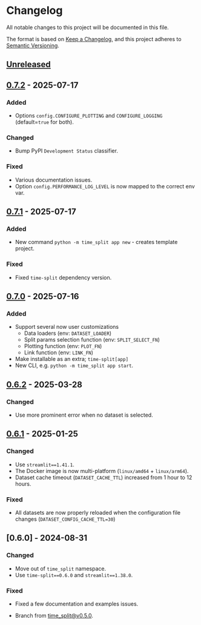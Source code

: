 # Changelog

All notable changes to this project will be documented in this file.

The format is based on [Keep a Changelog](https://keepachangelog.com/en/1.0.0/),
and this project adheres to [Semantic Versioning](https://semver.org/spec/v2.0.0.html).

## [Unreleased]

## [0.7.2] - 2025-07-17

### Added
* Options `config.CONFIGURE_PLOTTING` and `CONFIGURE_LOGGING` (default=`true` for both).

### Changed
* Bump PyPI `Development Status` classifier.

### Fixed
* Various documentation issues.
* Option `config.PERFORMANCE_LOG_LEVEL` is now mapped to the correct env var.

## [0.7.1] - 2025-07-17

### Added
- New command `python -m time_split app new` - creates template project.

### Fixed
- Fixed `time-split` dependency version.

## [0.7.0] - 2025-07-16

### Added
* Support several now user customizations
  - Data loaders (env: `DATASET_LOADER`)
  - Split params selection function (env: `SPLIT_SELECT_FN`)
  - Plotting function (env: `PLOT_FN`)
  - Link function (env: `LINK_FN`)
* Make installable as an extra; `time-split[app]`
* New CLI, e.g. `python -m time_split app start`.

## [0.6.2] - 2025-03-28

### Changed
* Use more prominent error when no dataset is selected.

## [0.6.1] - 2025-01-25

### Changed
* Use `streamlit==1.41.1`.
* The Docker image is now multi-platform (`linux/amd64` + `linux/arm64`).
* Dataset cache timeout (`DATASET_CACHE_TTL`) increased from 1 hour to 12 hours.

### Fixed
* All datasets are now properly reloaded when the configuration file changes (`DATASET_CONFIG_CACHE_TTL=30`)

## [0.6.0] - 2024-08-31

### Changed
* Move out of `time_split` namespace.
* Use `time-split==0.6.0` and `streamlit==1.38.0`.

### Fixed
* Fixed a few documentation and examples issues.

* Branch from [time_split@v0.5.0](https://github.com/rsundqvist/time-split/blob/v0.5.0/CHANGELOG.md).


[Unreleased]: https://github.com/rsundqvist/time-split-app/compare/v0.7.2...HEAD
[0.7.2]: https://github.com/rsundqvist/time-split-app/compare/v0.7.1...v0.7.2
[0.7.1]: https://github.com/rsundqvist/time-split-app/compare/v0.7.0...v0.7.1
[0.7.0]: https://github.com/rsundqvist/time-split-app/compare/v0.6.2...v0.7.0
[0.6.2]: https://github.com/rsundqvist/time-split-app/compare/v0.6.1...v0.6.2
[0.6.1]: https://github.com/rsundqvist/time-split-app/compare/v0.6.0...v0.6.1
[0.1.0]: https://github.com/rsundqvist/time-split-app/compare/v0.0.0...v0.6.0

